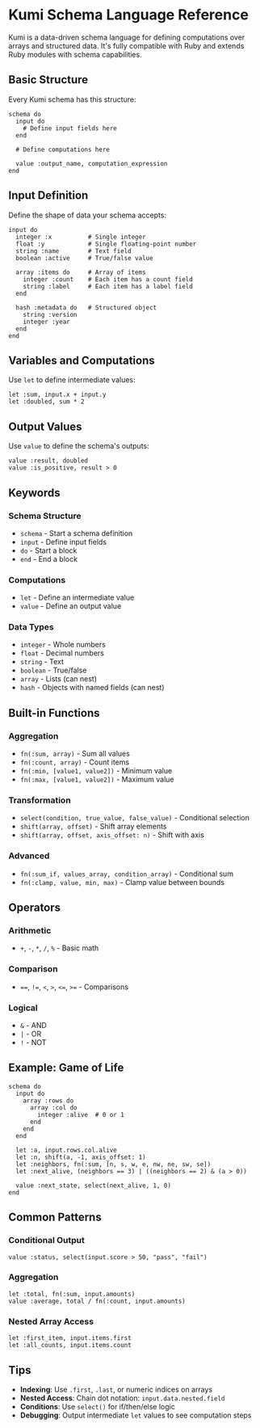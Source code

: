 # Kumi Schema Language Reference

Kumi is a data-driven schema language for defining computations over arrays and structured data. It's fully compatible with Ruby and extends Ruby modules with schema capabilities.

## Basic Structure

Every Kumi schema has this structure:

```kumi
schema do
  input do
    # Define input fields here
  end

  # Define computations here

  value :output_name, computation_expression
end
```

## Input Definition

Define the shape of data your schema accepts:

```kumi
input do
  integer :x          # Single integer
  float :y            # Single floating-point number
  string :name        # Text field
  boolean :active     # True/false value

  array :items do     # Array of items
    integer :count    # Each item has a count field
    string :label     # Each item has a label field
  end

  hash :metadata do   # Structured object
    string :version
    integer :year
  end
end
```

## Variables and Computations

Use `let` to define intermediate values:

```kumi
let :sum, input.x + input.y
let :doubled, sum * 2
```

## Output Values

Use `value` to define the schema's outputs:

```kumi
value :result, doubled
value :is_positive, result > 0
```

## Keywords

### Schema Structure
- `schema` - Start a schema definition
- `input` - Define input fields
- `do` - Start a block
- `end` - End a block

### Computations
- `let` - Define an intermediate value
- `value` - Define an output value

### Data Types
- `integer` - Whole numbers
- `float` - Decimal numbers
- `string` - Text
- `boolean` - True/false
- `array` - Lists (can nest)
- `hash` - Objects with named fields (can nest)

## Built-in Functions

### Aggregation
- `fn(:sum, array)` - Sum all values
- `fn(:count, array)` - Count items
- `fn(:min, [value1, value2])` - Minimum value
- `fn(:max, [value1, value2])` - Maximum value

### Transformation
- `select(condition, true_value, false_value)` - Conditional selection
- `shift(array, offset)` - Shift array elements
- `shift(array, offset, axis_offset: n)` - Shift with axis

### Advanced
- `fn(:sum_if, values_array, condition_array)` - Conditional sum
- `fn(:clamp, value, min, max)` - Clamp value between bounds

## Operators

### Arithmetic
- `+`, `-`, `*`, `/`, `%` - Basic math

### Comparison
- `==`, `!=`, `<`, `>`, `<=`, `>=` - Comparisons

### Logical
- `&` - AND
- `|` - OR
- `!` - NOT

## Example: Game of Life

```kumi
schema do
  input do
    array :rows do
      array :col do
        integer :alive  # 0 or 1
      end
    end
  end

  let :a, input.rows.col.alive
  let :n, shift(a, -1, axis_offset: 1)
  let :neighbors, fn(:sum, [n, s, w, e, nw, ne, sw, se])
  let :next_alive, (neighbors == 3) | ((neighbors == 2) & (a > 0))

  value :next_state, select(next_alive, 1, 0)
end
```

## Common Patterns

### Conditional Output
```kumi
value :status, select(input.score > 50, "pass", "fail")
```

### Aggregation
```kumi
let :total, fn(:sum, input.amounts)
value :average, total / fn(:count, input.amounts)
```

### Nested Array Access
```kumi
let :first_item, input.items.first
let :all_counts, input.items.count
```

## Tips

- **Indexing**: Use `.first`, `.last`, or numeric indices on arrays
- **Nested Access**: Chain dot notation: `input.data.nested.field`
- **Conditions**: Use `select()` for if/then/else logic
- **Debugging**: Output intermediate `let` values to see computation steps
